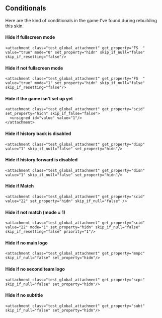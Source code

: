 ## Conditionals
Here are the kind of conditionals in the game I've found during rebuilding this skin.

#### Hide if fullscreen mode
    <attachment class="test_global_attachment" get_property="FS  " value="true" mode="0" set_property="hidn" skip_if_null="false" skip_if_resetting="false"/>

#### Hide if not fullscreen mode
    <attachment class="test_global_attachment" get_property="FS  " value="true" mode="1" set_property="hidn" skip_if_null="false" skip_if_resetting="false"/>

#### Hide if the game isn't set up yet 
    <attachment class="test_global_attachment" get_property="scid" set_property="hidn" skip_if_false="false">
	  <unsigned id="value" value="1"/>
	</attachment>

#### Hide if history back is disabled
    <attachment class="test_global_attachment" get_property="disp" value="1" skip_if_null="false" set_property="hidn"/>

#### Hide if history forward is disabled
    <attachment class="test_global_attachment" get_property="disn" value="1" skip_if_null="false" set_property="hidn"/>

#### Hide if Match
    <attachment class="test_global_attachment" get_property="scid" value="22" set_property="hidn" skip_if_null="false" />

#### Hide if not match (mode = 1)
    <attachment class="test_global_attachment" get_property="scid" value="22" mode="1" set_property="hidn" skip_if_null="false" skip_if_resetting="false" priority="1"/>

#### Hide if no main logo
    <attachment class="test_global_attachment" get_property="mnpc" skip_if_null="false" set_property="hidn"/>

#### Hide if no second team logo
    <attachment class="test_global_attachment" get_property="scpc" skip_if_null="false" set_property="hidn"/>

#### Hide if no subtitle
    <attachment class="test_global_attachment" get_property="subt" skip_if_null="false" set_property="hidn"/>
